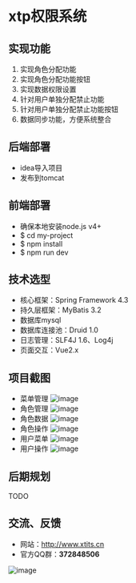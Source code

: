 # xtp权限系统
## 实现功能
1. 实现角色分配功能
2. 实现角色分配功能按钮
3. 实现数据权限设置
4. 针对用户单独分配禁止功能
5. 针对用户单独分配禁止功能按钮
6. 数据同步功能，方便系统整合

## 后端部署
- idea导入项目
- 发布到tomcat
## 前端部署
- 确保本地安装node.js v4+
- $ cd my-project
- $ npm install
- $ npm run dev

## 技术选型
- 核心框架：Spring Framework 4.3
- 持久层框架：MyBatis 3.2
- 数据库mysql
- 数据库连接池：Druid 1.0
- 日志管理：SLF4J 1.6、Log4j
- 页面交互：Vue2.x
## 项目截图
- 菜单管理
![image](http://shenghaijiang-git.oss-cn-shanghai.aliyuncs.com/xtp/1.png)
- 角色管理
![image](http://shenghaijiang-git.oss-cn-shanghai.aliyuncs.com/xtp/2.png)
- 角色数据
![image](http://shenghaijiang-git.oss-cn-shanghai.aliyuncs.com/xtp/3.png)
- 角色操作
![image](http://shenghaijiang-git.oss-cn-shanghai.aliyuncs.com/xtp/4.png)
- 用户菜单
![image](http://shenghaijiang-git.oss-cn-shanghai.aliyuncs.com/xtp/5.png)
- 用户操作
![image](http://shenghaijiang-git.oss-cn-shanghai.aliyuncs.com/xtp/6.png)
## 后期规划
TODO
## 交流、反馈
- 网站：http://www.xtits.cn
- 官方QQ群：**372848506**

![image](http://shenghaijiang-git.oss-cn-shanghai.aliyuncs.com/common/372848506.png)
